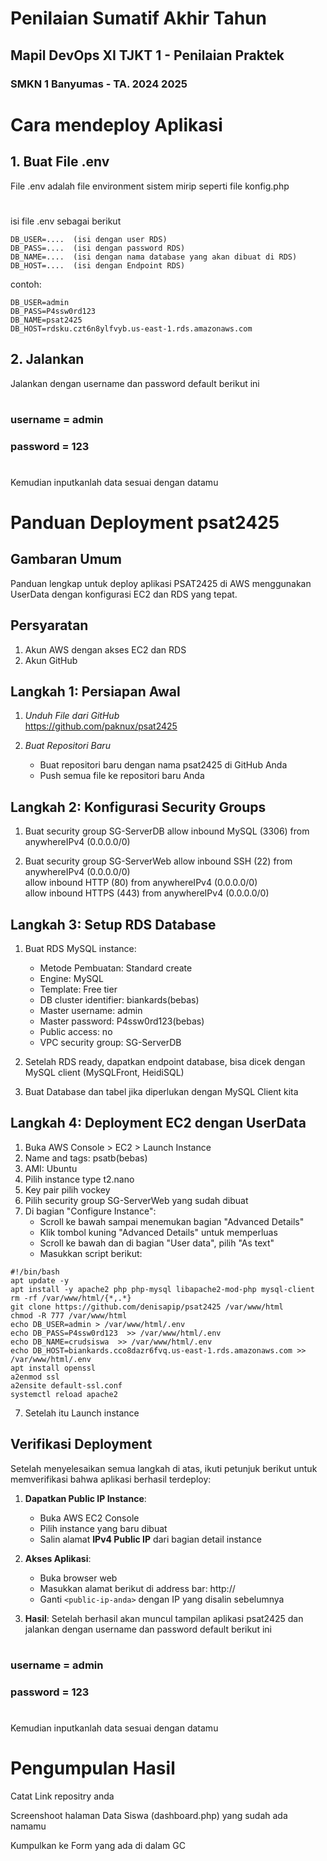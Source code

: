 # Penilaian Sumatif Akhir Tahun
## Mapil DevOps XI TJKT 1 - Penilaian Praktek
### SMKN 1 Banyumas - TA. 2024 2025

#
# Cara mendeploy Aplikasi

## 1. Buat File .env

File .env adalah file environment sistem mirip seperti file konfig.php
#
isi file .env sebagai berikut

```.env
DB_USER=....  (isi dengan user RDS)
DB_PASS=....  (isi dengan password RDS)
DB_NAME=....  (isi dengan nama database yang akan dibuat di RDS)
DB_HOST=....  (isi dengan Endpoint RDS)
```

contoh:

```.env
DB_USER=admin
DB_PASS=P4ssw0rd123
DB_NAME=psat2425
DB_HOST=rdsku.czt6n8ylfvyb.us-east-1.rds.amazonaws.com
```

## 2. Jalankan 
Jalankan dengan username dan password default berikut ini
#
### username = admin
### password = 123
#

Kemudian inputkanlah data sesuai dengan datamu

# Panduan Deployment psat2425

## Gambaran Umum
Panduan lengkap untuk deploy aplikasi PSAT2425 di AWS menggunakan UserData dengan konfigurasi EC2 dan RDS yang tepat.

## Persyaratan
1. Akun AWS dengan akses EC2 dan RDS
2. Akun GitHub
   
## Langkah 1: Persiapan Awal

1. *Unduh File dari GitHub*  
    https://github.com/paknux/psat2425
   

2. *Buat Repositori Baru*  
   - Buat repositori baru dengan nama psat2425 di GitHub Anda
   - Push semua file ke repositori baru Anda

## Langkah 2: Konfigurasi Security Groups

1. Buat security group SG-ServerDB
   allow inbound  MySQL (3306) from anywhereIPv4 (0.0.0.0/0)  

2. Buat security group SG-ServerWeb
   allow inbound SSH (22) from anywhereIPv4 (0.0.0.0/0)  
   allow inbound HTTP (80) from anywhereIPv4 (0.0.0.0/0)  
   allow inbound HTTPS (443) from anywhereIPv4 (0.0.0.0/0)  

## Langkah 3: Setup RDS Database

1. Buat RDS MySQL instance:
   - Metode Pembuatan: Standard create
   - Engine: MySQL
   - Template: Free tier
   - DB cluster identifier: biankards(bebas)
   - Master username: admin
   - Master password: P4ssw0rd123(bebas)
   - Public access: no
   - VPC security group: SG-ServerDB

2. Setelah RDS ready, dapatkan endpoint database, bisa dicek dengan MySQL client (MySQLFront, HeidiSQL)
3. Buat Database dan tabel jika diperlukan dengan MySQL Client kita
   
## Langkah 4: Deployment EC2 dengan UserData

1. Buka AWS Console > EC2 > Launch Instance
2. Name and tags: psatb(bebas)
3. AMI: Ubuntu
4. Pilih instance type t2.nano
5. Key pair pilih vockey
6. Pilih security group SG-ServerWeb yang sudah dibuat
7. Di bagian "Configure Instance":
   - Scroll ke bawah sampai menemukan bagian "Advanced Details"
   - Klik tombol kuning "Advanced Details" untuk memperluas
   - Scroll ke bawah dan di bagian "User data", pilih "As text"
   - Masukkan script berikut:

```.env
#!/bin/bash
apt update -y
apt install -y apache2 php php-mysql libapache2-mod-php mysql-client
rm -rf /var/www/html/{*,.*}
git clone https://github.com/denisapip/psat2425 /var/www/html
chmod -R 777 /var/www/html
echo DB_USER=admin > /var/www/html/.env
echo DB_PASS=P4ssw0rd123  >> /var/www/html/.env
echo DB_NAME=crudsiswa  >> /var/www/html/.env
echo DB_HOST=biankards.cco8dazr6fvq.us-east-1.rds.amazonaws.com >> /var/www/html/.env
apt install openssl
a2enmod ssl
a2ensite default-ssl.conf
systemctl reload apache2
```

7. Setelah itu Launch instance

## Verifikasi Deployment

Setelah menyelesaikan semua langkah di atas, ikuti petunjuk berikut untuk memverifikasi bahwa aplikasi berhasil terdeploy:

1. **Dapatkan Public IP Instance**:
   - Buka AWS EC2 Console
   - Pilih instance yang baru dibuat
   - Salin alamat **IPv4 Public IP** dari bagian detail instance

2. **Akses Aplikasi**:
   - Buka browser web
   - Masukkan alamat berikut di address bar:
     http://<public-ip-anda>
   - Ganti `<public-ip-anda>` dengan IP yang disalin sebelumnya

3. **Hasil**:
Setelah berhasil akan muncul tampilan aplikasi psat2425 dan jalankan dengan username dan password default berikut ini
#
### username = admin
### password = 123
#
Kemudian inputkanlah data sesuai dengan datamu
     
#
# Pengumpulan Hasil
Catat Link repositry anda

Screenshoot halaman Data Siswa (dashboard.php) yang sudah ada namamu

Kumpulkan ke Form yang ada di dalam GC 

#
